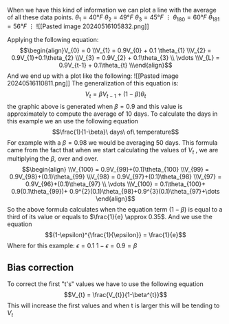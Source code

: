 When we have this kind of information we can plot a line with the average of all these data points.
$\theta_{1} = 40°F$
$\theta_{2} = 49°F$
$\theta_{3}=45°F$
$\vdots$
$\theta_{180} = 60° F$
$\theta_{181} = 56°F$
$\vdots$
![[Pasted image 20240516105832.png]]

Applying the following equation:
$$\begin{align}V_{0} = 0
\\V_{1} = 0.9V_{0} + 0.1 \theta_{1}
\\V_{2} = 0.9V_{1}+0.1\theta_{2}
\\V_{3} = 0.9V_{2} + 0.1\theta_{3}
\\ \vdots
\\V_{L} = 0.9V_{t-1} + 0.1\theta_{t}
\\\end{align}$$
And we end up with a plot like the following:
![[Pasted image 20240516110811.png]]
The generalization of this equation is:
$$V_{t} = \beta V_{t-1}+(1-\beta)\theta_{t}$$
the graphic above is generated when $\beta = 0.9$ and this value is approximately to compute the average of 10 days.
To calculate the days in this example we an use the following equation
$$\frac{1}{1-\beta}\ days\ of\ temperature$$
For example with a $\beta = 0.98$ we would be averaging 50 days.
This formula came from the fact that when we start calculating the values of $V_{t}$ , we are multiplying the $\beta$, over and over.
$$\begin{align} 
\\V_{100} = 0.9V_{99}+(0.1)\theta_{100}
\\V_{99} = 0.9V_{98}+(0.1)\theta_{99}
\\V_{98} = 0.9V_{97}+(0.1)\theta_{98}
\\V_{97} = 0.9V_{96}+(0.1)\theta_{97}
\\ \vdots
\\V_{100} = 0.1\theta_{100}+ 0.9(0.1\theta_{99})+ 0.9^{2}(0.1)\theta_{98}+0.9^{3}(0.1)\theta_{97}+\dots
\end{align}$$
So the above formula calculates when the equation term $(1-\beta)$ is equal to a third of its value or equals to $\frac{1}{e} \approx 0.35$.
And we use the equation
$$(1-\epsilon)^{\frac{1}{\epsilon}} = \frac{1}{e}$$
Where for this example:
$\epsilon = 0.1$
$1-\epsilon = 0.9 = \beta$

## Bias correction
To correct the first "t's" values we have to use the following equation
$$V_{t} = \frac{V_{t}}{1-\beta^{t}}$$
This will increase the first values and when t is larger this will be tending to $V_{t}$
